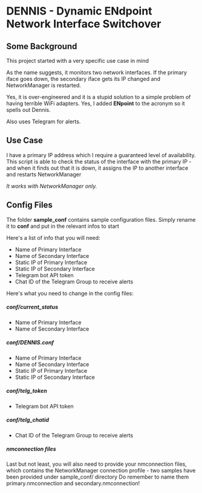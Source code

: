 # DENNIS - Dynamic ENdpoint Network Interface Switchover

## Some Background

This project started with a very specific use case in mind

As the name suggests, it monitors two network interfaces. If the primary iface goes down, the secondary iface gets its IP changed and NetworkManager is restarted.

Yes, it is over-engineered and it is a stupid solution to a simple problem of having terrible WiFi adapters.
Yes, I added **ENpoint** to the acronym so it spells out Dennis.

Also uses Telegram for alerts.

## Use Case
I have a primary IP address which I require a guaranteed level of availability. This script is able to check the status of the interface with the primary IP - and when it finds out that it is down, it assigns the IP to another interface and restarts NetworkManager

*It works with NetworkManager only.*

## Config Files
The folder **sample_conf** contains sample configuration files. 
Simply rename it to **conf** and put in the relevant infos to start

Here's a list of info that you will need:
- Name of Primary Interface
- Name of Secondary Interface
- Static IP of Primary Interface
- Static IP of Secondary Interface
- Telegram bot API token
- Chat ID of the Telegram Group to receive alerts

Here's what you need to change in the config files:

##### conf/current_status
- Name of Primary Interface
- Name of Secondary Interface

##### conf/DENNIS.conf
- Name of Primary Interface
- Name of Secondary Interface
- Static IP of Primary Interface
- Static IP of Secondary Interface

##### conf/telg_token
- Telegram bot API token

##### conf/telg_chatid
- Chat ID of the Telegram Group to receive alerts

##### nmconnection files
Last but not least, you will also need to provide your nmconnection files, which contains the NetworkManager connection profile - two samples have been provided under sample_conf/ directory
Do remember to name them primary.nmconnection and secondary.nmconnection!
